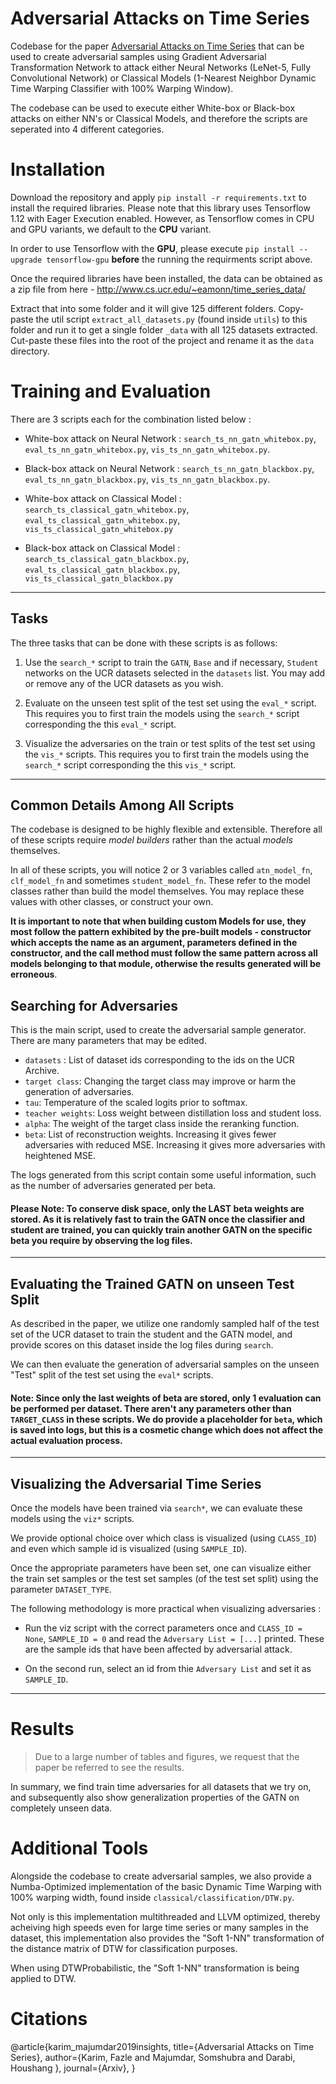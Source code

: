 # Adversarial Attacks on Time Series

Codebase for the paper [Adversarial Attacks on Time Series](https://arxiv.org/abs/1902.10755) that can be used to create adversarial samples using Gradient Adversarial Transformation Network to attack either Neural Networks (LeNet-5, Fully Convolutional Network) or Classical Models (1-Nearest Neighbor Dynamic Time Warping Classifier with 100% Warping Window).

The codebase can be used to execute either White-box or Black-box attacks on either NN's or Classical Models, and therefore the scripts are seperated into 4 different categories.

# Installation

Download the repository and apply `pip install -r requirements.txt` to install the required libraries. Please note that this library uses Tensorflow 1.12 with Eager Execution enabled. However, as Tensorflow comes in CPU and GPU variants, we default to the **CPU** variant.

In order to use Tensorflow with the **GPU**, please execute `pip install --upgrade tensorflow-gpu` **before** the running the requirments script above.

Once the required libraries have been installed, the data can be obtained as a zip file from here - http://www.cs.ucr.edu/~eamonn/time_series_data/

Extract that into some folder and it will give 125 different folders. Copy-paste the util script `extract_all_datasets.py` (found inside `utils`) to this folder and run it to get a single folder `_data` with all 125 datasets extracted. Cut-paste these files into the root of the project and rename it as the `data` directory.

# Training and Evaluation

There are 3 scripts each for the combination listed below : 

- White-box attack on Neural Network : `search_ts_nn_gatn_whitebox.py`, `eval_ts_nn_gatn_whitebox.py`, `vis_ts_nn_gatn_whitebox.py`.
- Black-box attack on Neural Network : `search_ts_nn_gatn_blackbox.py`, `eval_ts_nn_gatn_blackbox.py`, `vis_ts_nn_gatn_blackbox.py`.

- White-box attack on Classical Model : `search_ts_classical_gatn_whitebox.py`, `eval_ts_classical_gatn_whitebox.py`, `vis_ts_classical_gatn_whitebox.py`
- Black-box attack on Classical Model : `search_ts_classical_gatn_blackbox.py`, `eval_ts_classical_gatn_blackbox.py`, `vis_ts_classical_gatn_blackbox.py`
-----

## Tasks 
The three tasks that can be done with these scripts is as follows:

1) Use the `search_*` script to train the `GATN`, `Base` and if necessary, `Student` networks on the UCR datasets selected in the `datasets` list. You may add or remove any of the UCR datasets as you wish.

2) Evaluate on the unseen test split of the test set using the `eval_*` script. This requires you to first train the models using the `search_*` script corresponding the this `eval_*` script.

3) Visualize the adversaries on the train or test splits of the test set using the `vis_*` scripts. This requires you to first train the models using the `search_*` script corresponding the this `vis_*` script.

-----

## Common Details Among All Scripts

The codebase is designed to be highly flexible and extensible. Therefore all of these scripts require *model builders* rather than the actual *models* themselves.

In all of these scripts, you will notice 2 or 3 variables called `atn_model_fn`, `clf_model_fn` and sometimes `student_model_fn`. These refer to the model classes rather than build the model themselves. You may replace these values with other classes, or construct your own. 

**It is important to note that when building custom Models for use, they most follow the pattern exhibited by the pre-built models - constructor which accepts the name as an argument, parameters defined in the constructor, and the call method must follow the same pattern across all models belonging to that module, otherwise the results generated will be erroneous**.

## Searching for Adversaries

This is the main script, used to create the adversarial sample generator. There are many parameters that may be edited.

- `datasets` : List of dataset ids corresponding to the ids on the UCR Archive.
- `target class`: Changing the target class may improve or harm the generation of adversaries.
- `tau`: Temperature of the scaled logits prior to softmax.
- `teacher weights`: Loss weight between distillation loss and student loss.
- `alpha`: The weight of the target class inside the reranking function.
- `beta`: List of reconstruction weights. Increasing it gives fewer adversaries with reduced MSE. Increasing it gives more adversaries with heightened MSE.

The logs generated from this script contain some useful information, such as the number of adversaries generated per beta.

#### Please Note: To conserve disk space, only the LAST beta weights are stored. As it is relatively fast to train the GATN once the classifier and student are trained, you can quickly train another GATN on the specific beta you require by observing the log files.
-----

## Evaluating the Trained GATN on unseen Test Split

As described in the paper, we utilize one randomly sampled half of the test set of the UCR dataset to train the student and the GATN model, and provide scores on this dataset inside the log files during `search`. 

We can then evaluate the generation of adversarial samples on the unseen "Test" split of the test set using the `eval*` scripts.

#### Note: Since only the last weights of beta are stored, only 1 evaluation can be performed per dataset. There aren't any parameters other than `TARGET_CLASS` in these scripts. We do provide a placeholder for `beta`, which is saved into logs, but this is a cosmetic change which does not affect the actual evaluation process. 
-----

## Visualizing the Adversarial Time Series

Once the models have been trained via `search*`, we can evaluate these models using the `viz*` scripts.

We provide optional choice over which class is visualized (using `CLASS_ID`) and even which sample id is visualized (using `SAMPLE_ID`).

Once the appropriate parameters have been set, one can visualize either the train set samples or the test set samples (of the test set split) using the parameter `DATASET_TYPE`.

The following methodology is more practical when visualizing adversaries : 

- Run the viz script with the correct parameters once and `CLASS_ID = None`, `SAMPLE_ID = 0` and read the `Adversary List = [...]` printed. These are the sample ids that have been affected by adversarial attack.

- On the second run, select an id from thie `Adversary List` and set it as `SAMPLE_ID`.
-----

# Results

> Due to a large number of tables and figures, we request that the paper be referred to see the results.

In summary, we find train time adversaries for all datasets that we try on, and subsequently also show generalization properties of the GATN on completely unseen data.


# Additional Tools

Alongside the codebase to create adversarial samples, we also provide a Numba-Optimized implementation of the basic Dynamic Time Warping with 100% warping width, found inside `classical/classification/DTW.py`. 

Not only is this implementation multithreaded and LLVM optimized, thereby acheiving high speeds even for large time series or many samples in the dataset, this implementation also provides the "Soft 1-NN" transformation of the distance matrix of DTW for classification purposes.

When using DTWProbabilistic, the "Soft 1-NN" transformation is being applied to DTW.

# Citations
@article{karim_majumdar2019insights,
  title={Adversarial Attacks on Time Series},
  author={Karim, Fazle and Majumdar, Somshubra and Darabi, Houshang },
  journal={Arxiv},
 }




